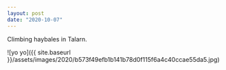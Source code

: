 ```yaml
---
layout: post
date: "2020-10-07"
---
```


Climbing haybales in Talarn.

![yo yo]({{ site.baseurl }}/assets/images/2020/b573f49efb1b141b78d0f115f6a4c40ccae55da5.jpg)
